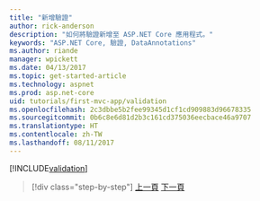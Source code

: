 ```yaml
---
title: "新增驗證"
author: rick-anderson
description: "如何將驗證新增至 ASP.NET Core 應用程式。"
keywords: "ASP.NET Core, 驗證, DataAnnotations"
ms.author: riande
manager: wpickett
ms.date: 04/13/2017
ms.topic: get-started-article
ms.technology: aspnet
ms.prod: asp.net-core
uid: tutorials/first-mvc-app/validation
ms.openlocfilehash: 2c3dbbe5b2fee99345d1cf1cd909883d96678335
ms.sourcegitcommit: 0b6c8e6d81d2b3c161cd375036eecbace46a9707
ms.translationtype: HT
ms.contentlocale: zh-TW
ms.lasthandoff: 08/11/2017
---
```

[!INCLUDE[validation](../../includes/mvc-intro/validation.md)]

>[!div class="step-by-step"]
[上一頁](new-field.md)
[下一頁](details.md)  

